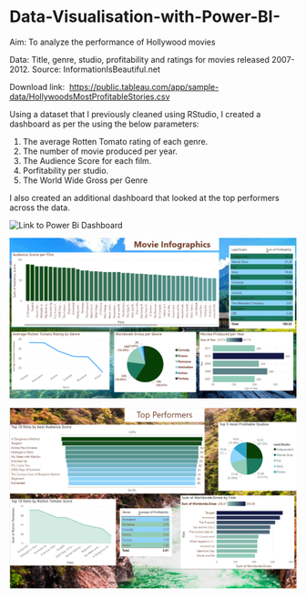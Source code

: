 # Data-Visualisation-with-Power-BI-

Aim: To analyze the performance of Hollywood movies 

Data: Title, genre, studio, profitability and ratings for movies released 2007-2012. Source: InformationIsBeautiful.net 

Download link: 
https://public.tableau.com/app/sample-data/HollywoodsMostProfitableStories.csv

Using a dataset that I previously cleaned using RStudio, I created a dashboard as per the using the below parameters: 

  1. The average Rotten Tomato rating of each genre. 
  2. The number of movie produced per year.
  3. The Audience Score for each film.
  4. Porfitability per studio.
  5. The World Wide Gross per Genre

I also created an additional dashboard that looked at the top performers across the data. 

![Link to Power Bi Dashboard](https://app.powerbi.com/groups/me/reports/723e5375-385f-4642-81f4-8e5b95db35e6/ReportSection)

![alt text](https://github.com/ClareJD/Data-Visualisation-with-Power-BI-/blob/1a993c6191d46dd813d57da90fd772b38d229e6a/Dashboard%201.PNG)

![alt text](https://github.com/ClareJD/Data-Visualisation-with-Power-BI-/blob/636ab8d1603b43d7ad753c6d20aad240cceebcef/Dashboard%202.PNG)

